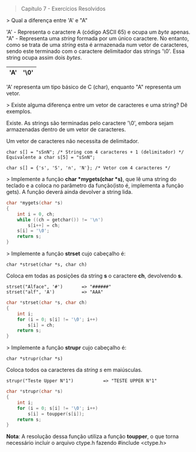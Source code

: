 > Capítulo 7 - Exercícios Resolvidos

\> Qual a diferença entre 'A' e "A"

'A' - Representa o caractere A (código ASCII 65) e ocupa um _byte_ apenas.
"A" - Representa uma _string_ formada por um único caractere. No entanto, como se trata de uma _string_ esta é armazenada num vetor de caracteres, sendo este terminado com o caractere delimitador das strings '\0'. Essa string ocupa assim dois _bytes_.

| 'A' | '\0' |
| --- | ---- |

'A' representa um tipo básico de C (char), enquanto "A" representa um vetor.

\> Existe alguma diferença entre um vetor de caracteres e uma string? Dê exemplos.

Existe. As strings são terminadas pelo caractere '\0', embora sejam armazenadas dentro de um vetor de caracteres.

Um vetor de caracteres não necessita de delimitador.

```
char s[] = "sSnN"; /* String com 4 caracteres + 1 (delimitador) */
Equivalente a char s[5] = "sSnN";
```

```
char s[] = {'s', 'S', 'n', 'N'}; /* Vetor com 4 caracteres */
```

\> Implemente a função **char *mygets(char *s)**, que lê uma string do teclado e a coloca no parâmetro da função(isto é, implementa a função gets). A função deverá ainda devolver a string lida.

```c
char *mygets(char *s)
{
    int i = 0, ch;
    while ((ch = getchar()) != '\n')
        s[i++] = ch;
    s[i] = '\0';
    return s;
}
```

\> Implemente a função **strset** cujo cabeçalho é:

```
char *strset(char *s, char ch)
```

Coloca em todas as posições da string **s** o caractere **ch**, devolvendo **s**.

```
strset("Alface", '#')       => "######"
strset("alf", 'A')          => "AAA"
```

```c
char *strset(char *s, char ch)
{
    int i;
    for (i = 0; s[i] != '\0'; i++)
        s[i] = ch;
    return s;
}
```

\> Implemente a função **strupr** cujo cabeçalho é:

```
char *strupr(char *s)
```

Coloca todos oa caracteres da _string s_ em maiúsculas.

```
strupr("Teste Upper N°1")           => "TESTE UPPER N°1"
```

```c
char *strupr(char *s)
{
    int i;
    for (i = 0; s[i] != '\0'; i++)
        s[i] = toupper(s[i]);
    return s;
}
```

**Nota**: A resolução dessa função utiliza a função **toupper**, o que torna necessário incluir o arquivo ctype.h fazendo #include <ctype.h>
